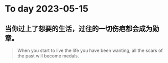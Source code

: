 
# To day 2023-05-15


## 当你过上了想要的生活，过往的一切伤疤都会成为勋章。
> When you start to live the life you have been wanting, all the scars of the past will become medals.

    